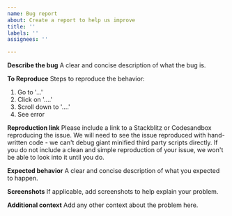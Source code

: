 ```yaml
---
name: Bug report
about: Create a report to help us improve
title: ''
labels: ''
assignees: ''

---
```


**Describe the bug**
A clear and concise description of what the bug is.

**To Reproduce**
Steps to reproduce the behavior:
1. Go to '...'
2. Click on '....'
3. Scroll down to '....'
4. See error

**Reproduction link**
Please include a link to a Stackblitz or Codesandbox reproducing the issue. We will need to see the issue reproduced with hand-written code - we can't debug giant minified third party scripts directly. If you do not include a clean and simple reproduction of your issue, we won't be able to look into it until you do.

**Expected behavior**
A clear and concise description of what you expected to happen.

**Screenshots**
If applicable, add screenshots to help explain your problem.

**Additional context**
Add any other context about the problem here.
